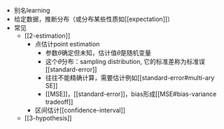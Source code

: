 - 别名learning
- 给定数据，推断分布（或分布某些性质如[[expectation]]）
- 常见
  - [[2-estimation]]
    - 点估计point estimation
      - 参数$\theta$确定但未知，估计值$\hat \theta$是随机变量
      - 这个$\hat \theta$分布：sampling distribution, 它的标准差称为标准误[[standard-error]]
      - 往往不能精确计算，需要估计例如[[standard-error#multi-ary SE]]
      - [[MSE]]，[[standard-error]]，bias形成[[MSE#bias-variance tradeoff]]
    - 区间估计[[confidence-interval]]
  - [[3-hypothesis]]